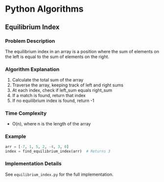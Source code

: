 # Python Algorithms

## Equilibrium Index

### Problem Description
The equilibrium index in an array is a position where the sum of elements on the left is equal to the sum of elements on the right.

### Algorithm Explanation
1. Calculate the total sum of the array
2. Traverse the array, keeping track of left and right sums
3. At each index, check if left_sum equals right_sum
4. If a match is found, return that index
5. If no equilibrium index is found, return -1

### Time Complexity
- O(n), where n is the length of the array

### Example
```python
arr = [-7, 1, 5, 2, -4, 3, 0]
index = find_equilibrium_index(arr)  # Returns 3
```

### Implementation Details
See `equilibrium_index.py` for the full implementation.